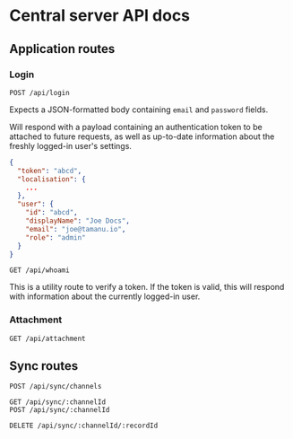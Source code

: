 # Central server API docs

## Application routes

### Login

```
POST /api/login
```

Expects a JSON-formatted body containing `email` and `password` fields. 

Will respond with a payload containing an authentication token to be attached to future requests, as well as up-to-date information about the freshly logged-in user's settings.

```json
{
  "token": "abcd",
  "localisation": {
    ...
  },
  "user": {
    "id": "abcd",
    "displayName": "Joe Docs",
    "email": "joe@tamanu.io",
    "role": "admin"
  }
}
```

```
GET /api/whoami
```

This is a utility route to verify a token. If the token is valid, this will respond with information about the currently logged-in user.

### Attachment

```
GET /api/attachment
```

## Sync routes

```
POST /api/sync/channels
```

```
GET /api/sync/:channelId
POST /api/sync/:channelId
```

```
DELETE /api/sync/:channelId/:recordId
```
